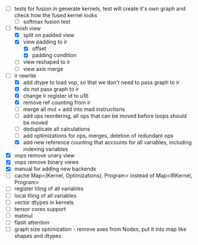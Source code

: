 - [ ] tests for fusion in generate kernels, test will create it's own graph and check how the fused kernel looks
    - [ ] softmax fusion test
- [ ] finish view
  - [x] split on padded view
  - [x] view padding to ir
    - [x] offset
    - [x] padding condition
  - [ ] view reshaped to ir
  - [ ] view axis merge
- [ ] ir rewrite
  - [x] add dtype to load vop, so that we don't need to pass graph to ir
  - [x] do not pass graph to ir
  - [x] change ir register id to u16
  - [x] remove ref counting from ir
  - [ ] merge all mul + add into mad instructions
  - [ ] add ops reordering, all ops that can be moved before loops should be moved
  - [ ] deduplicate all calculations
  - [ ] add optimizations for ops, merges, deletion of redundant ops
  - [x] add new reference counting that accounts for all variables, including indexing variables
- [x] vops remove unary view
- [x] vops remove binary views
- [x] manual for adding new backends
- [ ] cache Map<(Kernel, Optimizations), Program> instead of Map<IRKernel, Program>
- [ ] register tiling of all variables
- [ ] local tiling of all variables
- [ ] vector dtypes in kernels
- [ ] tensor cores support
- [ ] matmul
- [ ] flash attention
- [ ] graph size optimization - remove axes from Nodes, put it into map like shapes and dtypes
